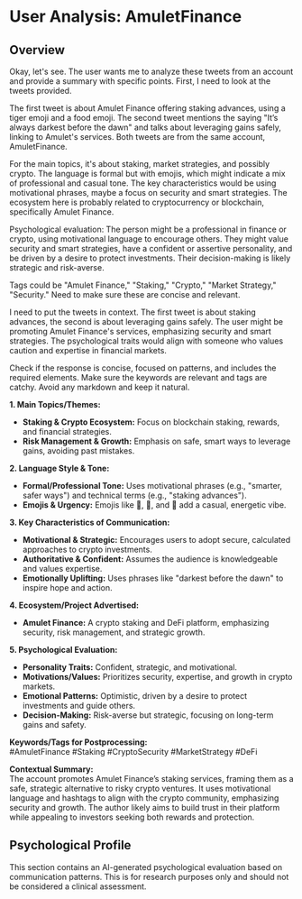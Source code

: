 # User Analysis: AmuletFinance

## Overview

<think>
Okay, let's see. The user wants me to analyze these tweets from an account and provide a summary with specific points. First, I need to look at the tweets provided.

The first tweet is about Amulet Finance offering staking advances, using a tiger emoji and a food emoji. The second tweet mentions the saying "It’s always darkest before the dawn" and talks about leveraging gains safely, linking to Amulet's services. Both tweets are from the same account, AmuletFinance.

For the main topics, it's about staking, market strategies, and possibly crypto. The language is formal but with emojis, which might indicate a mix of professional and casual tone. The key characteristics would be using motivational phrases, maybe a focus on security and smart strategies. The ecosystem here is probably related to cryptocurrency or blockchain, specifically Amulet Finance.

Psychological evaluation: The person might be a professional in finance or crypto, using motivational language to encourage others. They might value security and smart strategies, have a confident or assertive personality, and be driven by a desire to protect investments. Their decision-making is likely strategic and risk-averse.

Tags could be "Amulet Finance," "Staking," "Crypto," "Market Strategy," "Security." Need to make sure these are concise and relevant.

I need to put the tweets in context. The first tweet is about staking advances, the second is about leveraging gains safely. The user might be promoting Amulet Finance's services, emphasizing security and smart strategies. The psychological traits would align with someone who values caution and expertise in financial markets.

Check if the response is concise, focused on patterns, and includes the required elements. Make sure the keywords are relevant and tags are catchy. Avoid any markdown and keep it natural.
</think>

**1. Main Topics/Themes:**  
- **Staking & Crypto Ecosystem:** Focus on blockchain staking, rewards, and financial strategies.  
- **Risk Management & Growth:** Emphasis on safe, smart ways to leverage gains, avoiding past mistakes.  

**2. Language Style & Tone:**  
- **Formal/Professional Tone:** Uses motivational phrases (e.g., "smarter, safer ways") and technical terms (e.g., "staking advances").  
- **Emojis & Urgency:** Emojis like 🐯, 🍴, and 🌇 add a casual, energetic vibe.  

**3. Key Characteristics of Communication:**  
- **Motivational & Strategic:** Encourages users to adopt secure, calculated approaches to crypto investments.  
- **Authoritative & Confident:** Assumes the audience is knowledgeable and values expertise.  
- **Emotionally Uplifting:** Uses phrases like "darkest before the dawn" to inspire hope and action.  

**4. Ecosystem/Project Advertised:**  
- **Amulet Finance:** A crypto staking and DeFi platform, emphasizing security, risk management, and strategic growth.  

**5. Psychological Evaluation:**  
- **Personality Traits:** Confident, strategic, and motivational.  
- **Motivations/Values:** Prioritizes security, expertise, and growth in crypto markets.  
- **Emotional Patterns:** Optimistic, driven by a desire to protect investments and guide others.  
- **Decision-Making:** Risk-averse but strategic, focusing on long-term gains and safety.  

**Keywords/Tags for Postprocessing:**  
#AmuletFinance #Staking #CryptoSecurity #MarketStrategy #DeFi  

**Contextual Summary:**  
The account promotes Amulet Finance’s staking services, framing them as a safe, strategic alternative to risky crypto ventures. It uses motivational language and hashtags to align with the crypto community, emphasizing security and growth. The author likely aims to build trust in their platform while appealing to investors seeking both rewards and protection.

## Psychological Profile

This section contains an AI-generated psychological evaluation based on communication patterns. This is for research purposes only and should not be considered a clinical assessment.